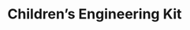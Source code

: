 ---
summary: "The purpose of this project is to create a kit that aims to spark\
  \ an interest in engineering for preadolescents and investigate what are effective\
  \ methods of doing so. The highlight of this project is the implementation of\
  \ Choice Theory, which proposes that student engagement increases when they are\
  \ presented with a series of options to choose from. The kit will consist of lessons\
  \ that diverge in different directions on multiple steps to represent the diversity\
  \ of engineering solutions. In the end, these branched out paths will merge together\
  \ to a single product to show students the interconnectedness of different engineering\
  \ disciplines. The students\u2019 interaction and completion of the kit will be\
  \ analyzed to determine what level of complexity and guidance is best suited for\
  \ preadolescents. \n"
funding: This project was funded as part of a Barrett Honors thesis.
image: /assets/images/research/kit1.jpg
key: misc
publish: x
students: Hebellyn Quezada
title: "Children\u2019s Engineering Kit"  
---